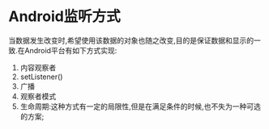 Android监听方式
=
当数据发生改变时,希望使用该数据的对象也随之改变,目的是保证数据和显示的一致.在Android平台有如下方式实现:
1. 内容观察者
2. setListener()
3. 广播
4. 观察者模式
5. 生命周期:这种方式有一定的局限性,但是在满足条件的时候,也不失为一种可选的方案;